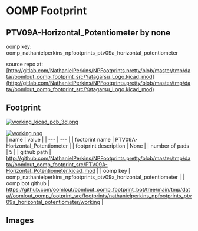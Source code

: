 # OOMP Footprint  
## PTV09A-Horizontal_Potentiometer  by none  
  
oomp key: oomp_nathanielperkins_npfootprints_ptv09a_horizontal_potentiometer  
  
source repo at: [http://gitlab.com/NathanielPerkins/NPFootprints.pretty/blob/master/tmp/data//oomlout_oomp_footprint_src/Yatagarsu_Logo.kicad_mod](http://gitlab.com/NathanielPerkins/NPFootprints.pretty/blob/master/tmp/data//oomlout_oomp_footprint_src/Yatagarsu_Logo.kicad_mod)  
## Footprint  
  
[![working_kicad_pcb_3d.png](working_kicad_pcb_3d_600.png)](working_kicad_pcb_3d.png)  
  
[![working.png](working_600.png)](working.png)  
| name | value | 
| --- | --- | 
| footprint name | PTV09A-Horizontal_Potentiometer | 
| footprint description | None | 
| number of pads | 5 | 
| github path | http://github.com/NathanielPerkins/NPFootprints.pretty/blob/master/tmp/data//oomlout_oomp_footprint_src/PTV09A-Horizontal_Potentiometer.kicad_mod | 
| oomp key | oomp_nathanielperkins_npfootprints_ptv09a_horizontal_potentiometer | 
| oomp bot github | https://github.com/oomlout/oomlout_oomp_footprint_bot/tree/main/tmp/data//oomlout_oomp_footprint_src/footprints/nathanielperkins_npfootprints_ptv09a_horizontal_potentiometer/working | 
## Images  
